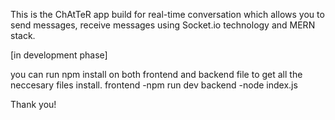 This is the ChAtTeR app build for real-time conversation which allows you to send messages, receive messages using Socket.io technology and MERN stack.

[in development phase]

you can run npm install on both frontend and backend file to get all the neccesary files install.
frontend -npm run dev
backend  -node index.js

Thank you!